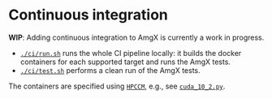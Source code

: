 Continuous integration
===

**WIP**: Adding continuous integration to AmgX is currently a work in progress.

* [`./ci/run.sh`](run.sh) runs the whole CI pipeline locally: it builds the
  docker containers for each supported target and runs the AmgX tests.
* [`./ci/test.sh`](test.sh) performs a clean run of the AmgX tests.

The containers are specified using [`HPCCM`], e.g., see
[`cuda_10_2.py`](cuda_10_2.py).

[`HPCCM`]: https://github.com/NVIDIA/hpc-container-maker
